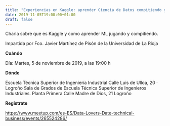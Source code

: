 ```yaml
---
title: "Experiencias en Kaggle: aprender Ciencia de Datos compitiendo y disfrutando"
date: 2019-11-05T19:00:00+01:00
draft: false
---
```

Charla sobre que es Kaggle y como aprender ML jugando y compitiendo.
<!--more-->
Impartida por Fco. Javier Martínez de Pisón de la Universidad de La Rioja


__Cuándo__

Día: Martes, 5 de noviembre de 2019, a las 19:00 h

__Dónde__

Escuela Técnica Superior de Ingeniería Industrial
Calle Luis de Ulloa, 20 · Logroño
Sala de Grados de Escuela Técnica Superior de Ingenieros Industriales. Planta Primera
Calle Madre de Dios, 21
Logroño

__Registrate__

https://www.meetup.com/es-ES/Data-Lovers-Date-technical-business/events/265524286/
